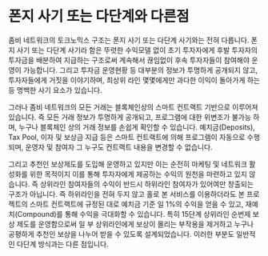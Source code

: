 # 폰지 사기 또는 다단계와 다른점

좀비 네트워크의 토크노믹스 구조는 폰지 사기 또는 다단계 사기와는 전혀 다릅니다. 폰지 사기 또는 다단계 사기라 함은 뚜렷한 수익모델 없이 초기 투자자에게 후발 투자자의 투자금을 배분하여 지급하는 구조로써 계속해서 끊임없이 후속 투자자들이 참여해야 운영이 가능합니다. 그리고 투자금 운영현황 등 대부분의 정보가 투명하게 공개되지 않고, 투자자들에게 거짓을 이야기하며, 최상위 라인 몇몇에게만 과다한 이익이 돌아가게 하는 등 명백한 사기 요소가 있습니다.

그러나 좀비 네트워크의 모든 거래는 블록체인상의 스마트 컨트랙트 기반으로 이루어져 있습니다. 즉 모든 거래 정보가 투명하게 공개되고, 프로그램에 대한 위변조가 불가능 하며, 누구나 블록체인 상의 거래 정보를 손쉽게 확인할 수 있습니다. 예치금(Deposits), Tax Pool, 이자 및 보상금 지급 등은 스마트 컨트랙트에 의해 프로그램이 자동으로 수행되며, 운영자 및 참여자 그 누구도 컨트랙트 내용을 변경할 수 없습니다.

그리고 추천인 보상제도를 도입해 운영하고 있지만 이는 순전히 마케팅 및 네트워크 활성화를 위한 목적이지 이를 통해 투자자에게 제공하는 수익의 원천을 마련하고 있지 않습니다. 즉 상위라인 참여자들의 수익이 반드시 하위라인 참여자가 있어여만 창출되는 구조가 아닙니다. 즉 하위라인을 전혀 두지 않고 홀로 본 서비스를 이용하더라도 본 프로젝트의 스마트 컨트랙트에 규정된 대로 예치금 기준 일 1%의 수익을 얻을 수 있고, 재예치(Compound)를 통해 수익을 극대화할 수 있습니다. 특히 15단계 상위라인 순번제 보상 제도를 운영함으로써 일 부 상위라인에게 보상이 몰리는 부작용을 제거하고 누구나 공평하게 추천인 보상을 나누어 받을 수 있도록 설계되었습니다. 이러한 부분도 일반적인 다단계 방식과는 다른 점입니다.
